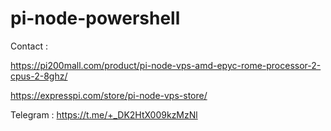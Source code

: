 # pi-node-powershell

Contact : 

https://pi200mall.com/product/pi-node-vps-amd-epyc-rome-processor-2-cpus-2-8ghz/

https://expresspi.com/store/pi-node-vps-store/

Telegram : https://t.me/+_DK2HtX009kzMzNl
